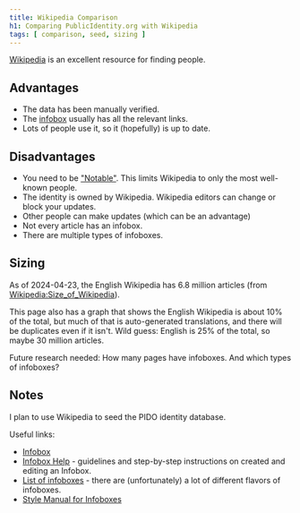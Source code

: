 ```yaml
---
title: Wikipedia Comparison
h1: Comparing PublicIdentity.org with Wikipedia
tags: [ comparison, seed, sizing ]
---
```


[Wikipedia](https://en.wikipedia.org/wiki/Main_Page) is an excellent resource for finding people.

## Advantages

* The data has been manually verified.
* The [infobox](https://en.wikipedia.org/wiki/Infobox) usually has all the relevant links.
* Lots of people use it, so it (hopefully) is up to date.

## Disadvantages

* You need to be ["Notable"](https://en.wikipedia.org/wiki/Wikipedia:Notability).  This limits Wikipedia to only the most well-known people.
* The identity is owned by Wikipedia.  Wikipedia editors can change or block your updates.
* Other people can make updates (which can be an advantage)
* Not every article has an infobox.
* There are multiple types of infoboxes.

## Sizing

As of 2024-04-23, the English Wikipedia has 6.8 million articles (from [Wikipedia:Size_of_Wikipedia](https://en.wikipedia.org/wiki/Wikipedia:Size_of_Wikipedia)).

This page also has a graph that shows the English Wikipedia is about 10% of the total, but much of that is auto-generated translations, and there will be duplicates even if it isn't.  Wild guess: English is 25% of the total, so maybe 30 million articles.

Future research needed: How many pages have infoboxes.  And which types of infoboxes?

## Notes

I plan to use Wikipedia to seed the PIDO identity database.

Useful links:
* [Infobox](https://en.wikipedia.org/wiki/Infobox)
* [Infobox Help](https://en.wikipedia.org/wiki/Infobox) - guidelines and step-by-step instructions on created and editing an Infobox.
* [List of infoboxes](https://en.wikipedia.org/wiki/Wikipedia:List_of_infoboxes) - there are (unfortunately) a lot of different flavors of infoboxes.
* [Style Manual for Infoboxes](https://en.wikipedia.org/wiki/Wikipedia:Manual_of_Style/Infoboxes)

